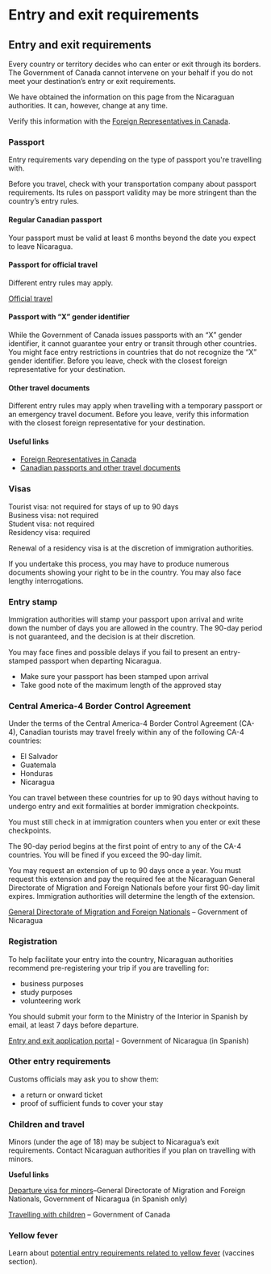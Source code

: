 # Entry and exit requirements

## Entry and exit requirements

Every country or territory decides who can enter or exit through its borders. The Government of Canada cannot intervene on your behalf if you do not meet your destination’s entry or exit requirements.

We have obtained the information on this page from the Nicaraguan authorities. It can, however, change at any time.

Verify this information with the [Foreign Representatives in Canada](https://www.international.gc.ca/protocol-protocole/reps.aspx?lang=eng).

### Passport

Entry requirements vary depending on the type of passport you're travelling with.

Before you travel, check with your transportation company about passport requirements. Its rules on passport validity may be more stringent than the country’s entry rules.

#### Regular Canadian passport

Your passport must be valid at least 6 months beyond the date you expect to leave Nicaragua.

#### Passport for official travel

Different entry rules may apply.

[Official travel](https://www.canada.ca/en/immigration-refugees-citizenship/services/canadian-passports/official-travel.html)

#### Passport with “X” gender identifier

While the Government of Canada issues passports with an “X” gender identifier, it cannot guarantee your entry or transit through other countries. You might face entry restrictions in countries that do not recognize the “X” gender identifier. Before you leave, check with the closest foreign representative for your destination.

#### Other travel documents

Different entry rules may apply when travelling with a temporary passport or an emergency travel document. Before you leave, verify this information with the closest foreign representative for your destination.

#### Useful links

* [Foreign Representatives in Canada](https://www.international.gc.ca/protocol-protocole/reps.aspx?lang=eng)
* [Canadian passports and other travel documents](http://www.canada.ca/passport)

### Visas

Tourist visa: not required for stays of up to 90 days  
 Business visa: not required  
 Student visa: not required  
 Residency visa: required

Renewal of a residency visa is at the discretion of immigration authorities.

If you undertake this process, you may have to produce numerous documents showing your right to be in the country. You may also face lengthy interrogations.

### Entry stamp

Immigration authorities will stamp your passport upon arrival and write down the number of days you are allowed in the country. The 90-day period is not guaranteed, and the decision is at their discretion.

You may face fines and possible delays if you fail to present an entry-stamped passport when departing Nicaragua.

* Make sure your passport has been stamped upon arrival
* Take good note of the maximum length of the approved stay

### Central America-4 Border Control Agreement

Under the terms of the Central America-4 Border Control Agreement (CA-4), Canadian tourists may travel freely within any of the following CA-4 countries:

* El Salvador
* Guatemala
* Honduras
* Nicaragua

You can travel between these countries for up to 90 days without having to undergo entry and exit formalities at border immigration checkpoints.

You must still check in at immigration counters when you enter or exit these checkpoints.

The 90-day period begins at the first point of entry to any of the CA-4 countries. You will be fined if you exceed the 90-day limit.

You may request an extension of up to 90 days once a year. You must request this extension and pay the required fee at the Nicaraguan General Directorate of Migration and Foreign Nationals before your first 90-day limit expires. Immigration authorities will determine the length of the extension.

[General Directorate of Migration and Foreign Nationals](https://www.migob.gob.ni/migracion/) – Government of Nicaragua

### Registration

To help facilitate your entry into the country, Nicaraguan authorities recommend pre-registering your trip if you are travelling for:

* business purposes
* study purposes
* volunteering work

You should submit your form to the Ministry of the Interior in Spanish by email, at least 7 days before departure.

[Entry and exit application portal](https://solicitudes.migob.gob.ni/) - Government of Nicaragua (in Spanish)

### Other entry requirements

Customs officials may ask you to show them:

* a return or onward ticket
* proof of sufficient funds to cover your stay

### Children and travel

Minors (under the age of 18) may be subject to Nicaragua’s exit requirements. Contact Nicaraguan authorities if you plan on travelling with minors.

**Useful links**

[Departure visa for minors](https://www.mint.gob.ni/migracion/tramites/visa-de-salida-de-menor/)–General Directorate of Migration and Foreign Nationals, Government of Nicaragua (in Spanish only)

[Travelling with children](http://travel.gc.ca/travelling/children) – Government of Canada

### Yellow fever

Learn about [potential entry requirements related to yellow fever](#health) (vaccines section).